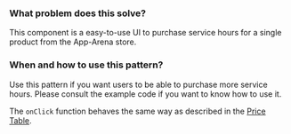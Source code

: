 ### What problem does this solve?

This component is a easy-to-use UI to purchase service hours
for a single product from the App-Arena store.

### When and how to use this pattern?

Use this pattern if you want users to be able to purchase more service hours.
Please consult the example code if you want to know how to use it.

The `onClick` function behaves the same way as described in the
[Price Table](/#/PriceTable).